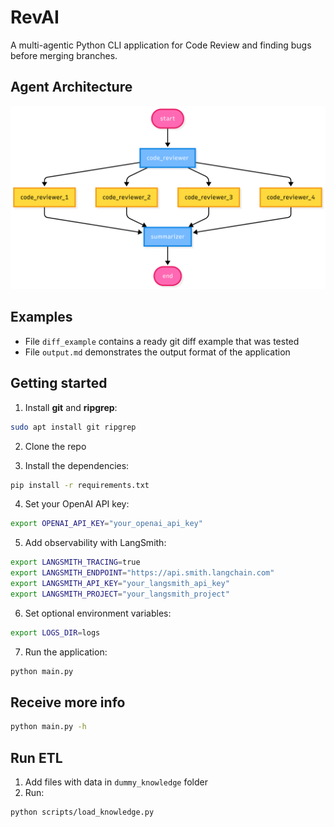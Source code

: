 # RevAI

A multi-agentic Python CLI application for Code Review and finding bugs before merging branches.

## Agent Architecture

![Alt text](images/architecture.png)

## Examples

- File `diff_example` contains a ready git diff example that was tested
- File `output.md` demonstrates the output format of the application

## Getting started

1. Install **git** and **ripgrep**:
```bash
sudo apt install git ripgrep
```
2. Clone the repo

3. Install the dependencies:
```bash
pip install -r requirements.txt
```

4. Set your OpenAI API key:
```bash
export OPENAI_API_KEY="your_openai_api_key"
```

5. Add observability with LangSmith:
```bash
export LANGSMITH_TRACING=true
export LANGSMITH_ENDPOINT="https://api.smith.langchain.com"
export LANGSMITH_API_KEY="your_langsmith_api_key"
export LANGSMITH_PROJECT="your_langsmith_project"
```

6. Set optional environment variables:
```bash
export LOGS_DIR=logs
```

7. Run the application:
```bash
python main.py
```

## Receive more info

```bash
python main.py -h 
```

## Run ETL

1. Add files with data in `dummy_knowledge` folder
2. Run:
```bash
python scripts/load_knowledge.py
```




